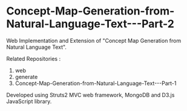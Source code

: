 # Concept-Map-Generation-from-Natural-Language-Text---Part-2
Web Implementation and Extension of "Concept Map Generation from Natural Language Text".

Related Repositories : 
1. web 
2. generate
3. Concept-Map-Generation-from-Natural-Language-Text---Part-1

Developed using Struts2 MVC web framework, MongoDB and D3.js JavaScript library.
